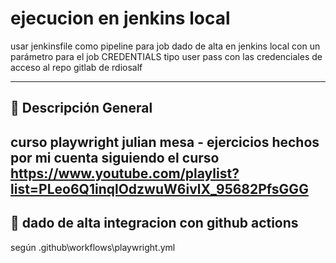# ejecucion en jenkins local 

usar jenkinsfile como pipeline para job dado de alta en jenkins local con un parámetro para el job CREDENTIALS tipo user pass con las credenciales de acceso al repo gitlab de rdiosalf

---

## 📌 Descripción General

curso playwright julian mesa - ejercicios hechos por mi cuenta siguiendo el curso 
https://www.youtube.com/playlist?list=PLeo6Q1inqlOdzwuW6ivlX_95682PfsGGG
---
## 📌 dado de alta integracion con github actions 
según .github\workflows\playwright.yml 